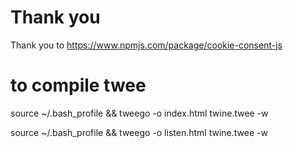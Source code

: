 # Thank you

Thank you to https://www.npmjs.com/package/cookie-consent-js

# to compile twee

source ~/.bash_profile &&
tweego -o index.html twine.twee -w

source ~/.bash_profile &&
tweego -o listen.html twine.twee -w